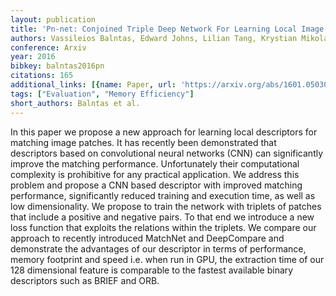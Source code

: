 ```yaml
---
layout: publication
title: 'Pn-net: Conjoined Triple Deep Network For Learning Local Image Descriptors'
authors: Vassileios Balntas, Edward Johns, Lilian Tang, Krystian Mikolajczyk
conference: Arxiv
year: 2016
bibkey: balntas2016pn
citations: 165
additional_links: [{name: Paper, url: 'https://arxiv.org/abs/1601.05030'}]
tags: ["Evaluation", "Memory Efficiency"]
short_authors: Balntas et al.
---
```

In this paper we propose a new approach for learning local descriptors for
matching image patches. It has recently been demonstrated that descriptors
based on convolutional neural networks (CNN) can significantly improve the
matching performance. Unfortunately their computational complexity is
prohibitive for any practical application. We address this problem and propose
a CNN based descriptor with improved matching performance, significantly
reduced training and execution time, as well as low dimensionality.
  We propose to train the network with triplets of patches that include a
positive and negative pairs. To that end we introduce a new loss function that
exploits the relations within the triplets. We compare our approach to recently
introduced MatchNet and DeepCompare and demonstrate the advantages of our
descriptor in terms of performance, memory footprint and speed i.e. when run in
GPU, the extraction time of our 128 dimensional feature is comparable to the
fastest available binary descriptors such as BRIEF and ORB.